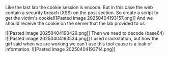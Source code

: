 Like the last lab the cookie session is encode. But in this case the web contain a security breach (XSS) on the post section. 
So create a script to get the victim's cookie![[Pasted image 20250404193157.png]]
And we should receive the cookie on the server that the lab provided to us

![[Pasted image 20250404193429.png]]
Then we need to decode (base64) 
![[Pasted image 20250404193534.png]]
I used crackstation, but how the girl said when we are working we can't use this tool cause is a leak of information.
![[Pasted image 20250404193714.png]]